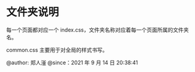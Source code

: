 # 文件夹说明

每一个页面都对应一个 index.css，文件夹名称对应着每一个页面所属的文件夹名。

common.css 主要用于对全局的样式书写。

@author: 郑人滏
@since：2021 年 9 月 14 日 20:38:41
